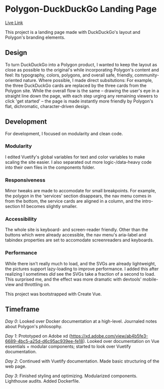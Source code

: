 # Polygon-DuckDuckGo Landing Page
[Live Link](https://polyduck.netlify.app)

This project is a landing page made with DuckDuckGo's layout and Polygon's branding elements.

## Design
To turn DuckDuckGo into a Polygon product, I wanted to keep the layout as close as possible to the original's while incorporating Polygon's content and feel: Its typography, colors, polygons, and overall safe, friendly, community-oriented nature. Where possible, I made direct subsitutions: For example, the three DuckDuckGo cards are replaced by the three cards from the Polygon site. While the overall flow is the same – drawing the user's eye in a straight line down the page, with each step urging any remaining viewers to click 'get started' – the page is made instantly more friendly by Polygon's flat, dichromatic, character-driven design.

## Development
For development, I focused on modularity and clean code. 

### Modularity
I edited Vuetify's global variables for text and color variables to make scaling the site easier. I also separated out more logic-/data-heavy code into their own files in the components folder.

### Responsiveness
Minor tweaks are made to accomodate for small breakpoints. For example, the polygon in the 'services' section disappears, the nav menu comes in from the bottom, the service cards are aligned in a column, and the intro-section h1 becomes slightly smaller.

### Accessibility
The whole site is keyboard- and screen-reader friendly. Other than the buttons which were already accessible, the nav menu's aria-label and tabindex properties are set to accomodate screenreaders and keyboards.

### Performance
While there isn't really much to load, and the SVGs are already lightweight, the pictures support lazy-loading to improve performance. I added this after realizing I sometimes *did* see the SVGs take a fraction of a second to load. This surprised me, and the effect was more dramatic with devtools' mobile-view and throttling on.

This project was bootstrapped with Create Vue.


## Timeframe
*Day 0*: Looked over Docker documentation at a high-level. Journaled notes about Polygon's philosophy.  

*Day 1*: Prototyped on Adobe xd (https://xd.adobe.com/view/ab4b5fe3-6689-4bc5-a25d-d6c95ac939ee-fe18). Looked over documentation on Vue essentials + modular components; started to look over Vuetify documentation.

*Day 2*: Continued with Vuetify documentation. Made basic structuring of the web page.


*Day 3*: Finished styling and optimizing. Modularized components. Lighthouse audits. Added Dockerfile.
